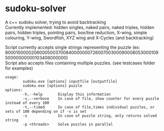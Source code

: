 # sudoku-solver
A c++ sudoku solver, trying to avoid backtracking  
Currently implemented: hidden singles, naked pairs, naked triples, hidden pairs, hidden triples, pointing pairs, box/line reduction, X-wing, simple colouring, Y-wing, Swordfish, XYZ wing and X-Cycles (and backtracking)  
  
Script currently accepts single strings representing the puzzle (ex: 800010000020600050037008400000007260070030009000805300010950000000000103406000000)  
Script also accepts files containing multiple puzzles. (see testcases folder for examples)

```
usage:  
        sudoku.exe [options] inputfile [outputfile]  
        sudoku.exe [options] puzzle  
options:  
        -h,--help       Display this information  
        -v,--verbose    In case of file, show counter for every puzzle instead of every 100  
        -t,--timed      In case of file,times individual puzzles, or sets of 100 depending on if -v is set  
        -s              In case of puzzle string, only returns solved string  
        -p <threads>    Solve puzzles in parallel
```

